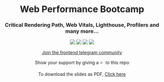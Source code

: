 <div align="center">
	<h1>Web Performance Bootcamp</h1>
	<h3>Critical Rendering Path, Web Vitals, Lighthouse, Profilers and many more...</h3>
</div>

<div align="center">
    <p>
      <a name="stars"><img src="https://img.shields.io/github/stars/devkodeio/web-performance-bootcamp?style=for-the-badge"></a>
      <a name="forks"><img src="https://img.shields.io/github/forks/devkodeio/web-performance-bootcamp?logoColor=green&style=for-the-badge"></a>
      <a name="contributions"><img src="https://img.shields.io/github/contributors/devkodeio/web-performance-bootcamp?logoColor=green&style=for-the-badge"></a>
      <a name="license"><img src="https://img.shields.io/github/license/devkodeio/web-performance-bootcamp?style=for-the-badge"></a>
    </p>
</div>

<div align="center">
	<p><a href="https://t.me/teamdevkode" target="_blank">Join the frontend telegram community</a></p>
	<p>Show your support by giving a ⭐&nbsp;&nbsp;to this repo</p>
  To download the slides as PDF, <a href="./web-performance.pdf" target="_blank">Click here</a>
</div>
